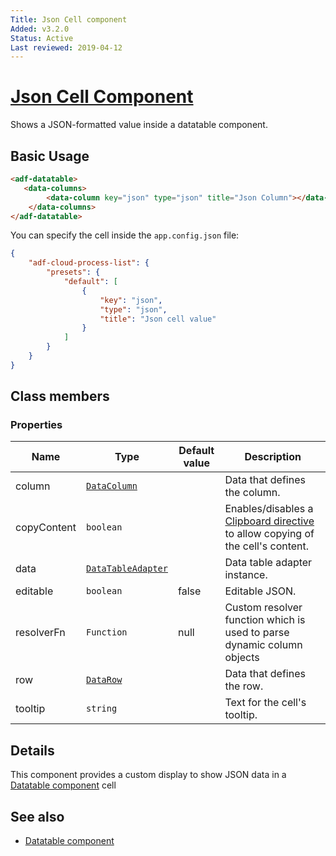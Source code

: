 ```yaml
---
Title: Json Cell component
Added: v3.2.0
Status: Active
Last reviewed: 2019-04-12
---
```


# [Json Cell Component](../../../lib/core/src/lib/datatable/components/json-cell/json-cell.component.ts "Defined in json-cell.component.ts")

Shows a JSON-formatted value inside a datatable component.

## Basic Usage

```html
<adf-datatable>
   <data-columns>
        <data-column key="json" type="json" title="Json Column"></data-column>
    </data-columns>
</adf-datatable>
```

You can specify the cell inside the `app.config.json` file:

```json
{
    "adf-cloud-process-list": {
        "presets": {
            "default": [
                {
                    "key": "json",
                    "type": "json",
                    "title": "Json cell value"
                }
            ]
        }
    }
}
```

## Class members

### Properties

| Name | Type | Default value | Description |
| ---- | ---- | ------------- | ----------- |
| column | [`DataColumn`](../../../lib/core/src/lib/datatable/data/data-column.model.ts) |  | Data that defines the column. |
| copyContent | `boolean` |  | Enables/disables a [Clipboard directive](../../core/directives/clipboard.directive.md) to allow copying of the cell's content. |
| data | [`DataTableAdapter`](../../../lib/core/src/lib/datatable/data/datatable-adapter.ts) |  | Data table adapter instance. |
| editable | `boolean` | false | Editable JSON. |
| resolverFn | `Function` | null | Custom resolver function which is used to parse dynamic column objects |
| row | [`DataRow`](../../../lib/core/src/lib/datatable/data/data-row.model.ts) |  | Data that defines the row. |
| tooltip | `string` |  | Text for the cell's tooltip. |

## Details

This component provides a custom display to show JSON data in a
[Datatable component](datatable.component.md) cell

## See also

-   [Datatable component](datatable.component.md)

